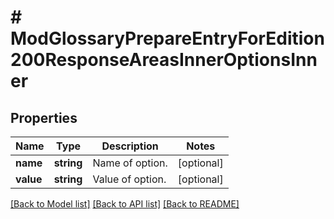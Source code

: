 # # ModGlossaryPrepareEntryForEdition200ResponseAreasInnerOptionsInner

## Properties

Name | Type | Description | Notes
------------ | ------------- | ------------- | -------------
**name** | **string** | Name of option. | [optional]
**value** | **string** | Value of option. | [optional]

[[Back to Model list]](../../README.md#models) [[Back to API list]](../../README.md#endpoints) [[Back to README]](../../README.md)

